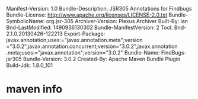 Manifest-Version: 1.0
Bundle-Description: JSR305 Annotations for Findbugs
Bundle-License: http://www.apache.org/licenses/LICENSE-2.0.txt
Bundle-SymbolicName: org.jsr-305
Archiver-Version: Plexus Archiver
Built-By: lan
Bnd-LastModified: 1490936130302
Bundle-ManifestVersion: 2
Tool: Bnd-2.1.0.20130426-122213
Export-Package: javax.annotation;uses:="javax.annotation.meta";version
="3.0.2",javax.annotation.concurrent;version="3.0.2",javax.annotation
.meta;uses:="javax.annotation";version="3.0.2"
Bundle-Name: FindBugs-jsr305
Bundle-Version: 3.0.2
Created-By: Apache Maven Bundle Plugin
Build-Jdk: 1.8.0_101

# maven info

```xml

```